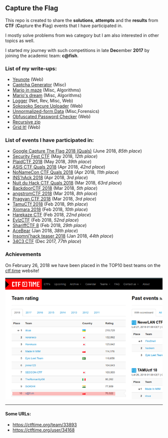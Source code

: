 ## Capture the Flag ##

This repo is created to share the **solutions**, **attempts** and the **results** from **CTF** (**C**apture **t**he **F**lag) events that I have participated in.  

I mostly solve problems from `Web` category but I am also interested in other topics as well.

I started my journey with such competitions in late **Dec**ember **2017** by joining the academic team: **c@fish**. 

### List of my write-ups:
- [Yeunote](https://github.com/terjanq/Flag-Capture/tree/master/MatesCTF%202018/yeunote#yeunote---writeup-by-terjanq) (Web)
- [Captcha Generator](https://github.com/terjanq/Flag-Capture/tree/master/Xiomara%202018/Captcha%20Generator#captcha-generator--write-up-by-terjanq) (Misc)
- [Mario in maze](https://github.com/terjanq/Flag-Capture/tree/master/Xiomara%202018/Mario%20in%20Maze#mario-in-maze--write-up-by-terjanq) (Misc, Algorithms)
- [Mario's dream](https://github.com/terjanq/Flag-Capture/tree/master/Xiomara%202018/Marioes%20dream#marios-dream--write-up-by-terjanq) (Misc, Algorithms)
- [Logger](https://github.com/terjanq/Flag-Capture/tree/master/Harekaze2018/Logger#logger--write-up-by-terjanq) (Net, Rev, Misc, Web)
- [Sokosoko Secure Uploader](https://github.com/terjanq/Flag-Capture/tree/master/Harekaze2018/Sokosoko%20Secure%20Uploader#sokosoko-secure-uploader) (Web)
- [Unnormalized-form Data](https://github.com/terjanq/Flag-Capture/tree/master/Harekaze2018/Unnormalized-form-Data#unnormalized-form-data--write-up-by-terjanq) (Misc,Forensics)
- [Obfuscated Password Checker](https://github.com/terjanq/Flag-Capture/tree/master/Harekaze2018/Obfuscated%20Password%20Checker#obfuscated-password-checker--write-up-by-terjanq) (Web)
- [Recursive zip](https://github.com/terjanq/Flag-Capture/tree/master/Harekaze2018/Recursive-zip#recursive-zip--write-up-by-terjanq) 
- [Grid It!](https://github.com/terjanq/Flag-Capture/tree/master/Practice/CTFLearn/GridIt#grid-it---write-up-by-terjanq) (Web)

### List of events I have participated in:
- [Google Capture The Flag 2018 (Quals)](https://ctftime.org/event/623) (June 2018, *85th place*)
- [Security Fest CTF](https://ctftime.org/event/622) (May 2018, *12th place*)
- [PlaidCTF 2018](https://ctftime.org/event/617) (May 2018, *39th place*)
- [ASIS CTF Quals 2018](https://ctftime.org/event/568) (Apr 2018, *42nd place*)
- [NoNameCon CTF Quals 2018](https://ctftime.org/event/616) (Apr 2018, *11th place*)
- [INS'hAck 2018](https://ctftime.org/event/592) (Apr 2018, *3rd place*)
- [Nuit du Hack CTF Quals 2018](https://ctftime.org/event/583) (Mar 2018, *63rd place*)
- [BackdoorCTF 2018](https://ctftime.org/event/585) (Mar 2018, *5th place*)
- [angstromCTF 2018](https://ctftime.org/event/577) (Mar 2018, *8th place*)
- [Pragyan CTF 2018](https://github.com/terjanq/Flag-Capture/tree/master/Pragyan#pragyan-ctf-2018) (Mar 2018, *3rd place*)
- [TamuCTf 2018](https://github.com/terjanq/Flag-Capture/tree/master/TamuCTF%202018#tamuctf-2018) (Feb 2018, *9th place*)
- [Xiomara 2018](https://github.com/terjanq/Flag-Capture/tree/master/Xiomara%202018#xiomara-2018) (Feb 2018, *10th place*)
- [Harekaze CTF](https://github.com/terjanq/Flag-Capture/tree/master/Harekaze2018#harekaze-ctf-2018) (Feb 2018, *22nd place*)
- [EvlzCTF](https://github.com/terjanq/Flag-Capture/tree/master/Evlz%202018#evlzctf-2018) (Feb 2018, *52nd place*)
- [ShariffCTF 8](https://github.com/terjanq/Flag-Capture/tree/master/Shariff%202018#sharifctf-8) (Feb 2018, *29th place*)
- [AceBear](https://github.com/terjanq/Flag-Capture/tree/master/AceBear%202018#acebear-security-contest) (Jan 2018, *38th place*)
- [Insomni'hack teaser 2018](https://github.com/terjanq/Flag-Capture/tree/master/Insomni'hack%202018#insomnihack-teaser-2018) (Jan 2018, *44th place*)
- [34C3 CTF](https://github.com/terjanq/Flag-Capture/tree/master/34c3ctf#34c3-ctf) (Dec 2017, *77th place*)


### Achievements

On February 26, 2018 we have been placed in the TOP10 best teams on the [ctf.time] website! 

![top10.png]






____

#### Some URLs:
- https://ctftime.org/team/33893
- https://ctftime.org/user/34168




[ctf.time]:<http://ctftime.org>
[top10.png]:<./top10.png>